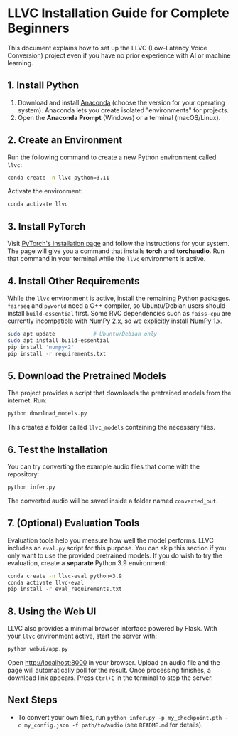 # LLVC Installation Guide for Complete Beginners

This document explains how to set up the LLVC (Low-Latency Voice Conversion) project even if you have no prior experience with AI or machine learning.

## 1. Install Python

1. Download and install [Anaconda](https://www.anaconda.com/download) (choose the version for your operating system). Anaconda lets you create isolated "environments" for projects.
2. Open the **Anaconda Prompt** (Windows) or a terminal (macOS/Linux).

## 2. Create an Environment

Run the following command to create a new Python environment called `llvc`:

```bash
conda create -n llvc python=3.11
```

Activate the environment:

```bash
conda activate llvc
```

## 3. Install PyTorch

Visit [PyTorch's installation page](https://pytorch.org/get-started/locally/) and follow the instructions for your system. The page will give you a command that installs **torch** and **torchaudio**. Run that command in your terminal while the `llvc` environment is active.

## 4. Install Other Requirements

While the `llvc` environment is active, install the remaining Python packages. `fairseq` and `pyworld` need a C++ compiler, so Ubuntu/Debian users should install `build-essential` first. Some RVC dependencies such as `faiss-cpu` are currently incompatible with NumPy 2.x, so we explicitly install NumPy 1.x.

```bash
sudo apt update            # Ubuntu/Debian only
sudo apt install build-essential
pip install 'numpy<2'
pip install -r requirements.txt
```

## 5. Download the Pretrained Models

The project provides a script that downloads the pretrained models from the internet. Run:

```bash
python download_models.py
```

This creates a folder called `llvc_models` containing the necessary files.

## 6. Test the Installation

You can try converting the example audio files that come with the repository:

```bash
python infer.py
```

The converted audio will be saved inside a folder named `converted_out`.

## 7. (Optional) Evaluation Tools

Evaluation tools help you measure how well the model performs. LLVC includes an
`eval.py` script for this purpose. You can skip this section if you only want to
use the provided pretrained models. If you do wish to try the evaluation, create
a **separate** Python 3.9 environment:

```bash
conda create -n llvc-eval python=3.9
conda activate llvc-eval
pip install -r eval_requirements.txt
```

## 8. Using the Web UI

LLVC also provides a minimal browser interface powered by Flask. With your
`llvc` environment active, start the server with:

```bash
python webui/app.py
```

Open <http://localhost:8000> in your browser. Upload an audio file and the page
will automatically poll for the result. Once processing finishes, a download
link appears. Press `Ctrl+C` in the terminal to stop the server.

## Next Steps

* To convert your own files, run `python infer.py -p my_checkpoint.pth -c my_config.json -f path/to/audio` (see `README.md` for details).

